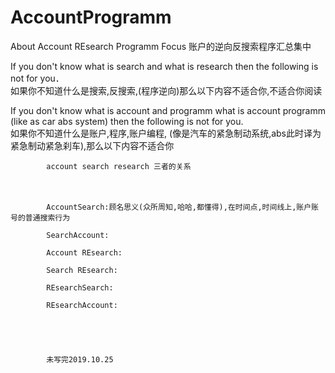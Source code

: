 # AccountProgramm
About Account REsearch Programm Focus 账户的逆向反搜索程序汇总集中

If you don't know what is search and what is research then the following is not for you．</br>
如果你不知道什么是搜索,反搜索,(程序逆向)那么以下内容不适合你,不适合你阅读　　　　　　　　　　　　</br>

If you don't know what is account and programm what is account programm (like as car abs system)
then the following is not for you. </br>
如果你不知道什么是账户,程序,账户编程,
(像是汽车的紧急制动系统,abs此时译为紧急制动紧急刹车),那么以下内容不适合你　　　　　　　　</br>

        
          
            account search research 三者的关系
　　　　　　 
       
            AccountSearch:顾名思义(众所周知,哈哈,都懂得),在时间点,时间线上,账户账号的普通搜索行为　
            
            SearchAccount:
            
            Account REsearch:
            
            Search REsearch:
           
            REsearchSearch:
            
            REsearchAccount:
       
       
       
       
            
            未写完2019.10.25


 
